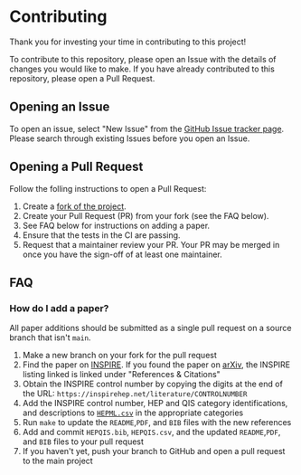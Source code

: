 # Contributing
Thank you for investing your time in contributing to this project!

To contribute to this repository, please open an Issue with the details of changes you would like to make. If you have already contributed to this repository, please open a Pull Request.

## Opening an Issue
To open an issue, select "New Issue" from the [GitHub Issue tracker page](https://github.com/PamelaPajarillo/HEPQIS-LivingReview/issues). 
Please search through existing Issues before you open an Issue.

## Opening a Pull Request
Follow the folling instructions to open a Pull Request:
1. Create a [fork of the project](https://docs.github.com/en/free-pro-team@latest/github/getting-started-with-github/fork-a-repo).
2. Create your Pull Request (PR) from your fork (see the FAQ below).
3. See FAQ below for instructions on adding a paper.
4. Ensure that the tests in the CI are passing.
5. Request that a maintainer review your PR. Your PR may be merged in once you have the sign-off of at least one maintainer. 

## FAQ
### How do I add a paper?

All paper additions should be submitted as a single pull request on a source branch that isn't `main`.

1. Make a new branch on your fork for the pull request
2. Find the paper on [INSPIRE](https://inspirehep.net/?ln=en). If you found the paper on [arXiv](https://arxiv.org/), the INSPIRE listing linked is linked under "References & Citations"
3. Obtain the INSPIRE control number by copying the digits at the end of the URL: `https://inspirehep.net/literature/CONTROLNUMBER`
4. Add the INSPIRE control number, HEP and QIS category identifications, and descriptions to [`HEPML.csv`](https://github.com/PamelaPajarillo/HEPQIS-LivingReview/blob/main/HEPQIS.csv) in the appropriate categories
5. Run `make` to update the `README`,`PDF`, and `BIB` files with the new references
6. Add and commit `HEPQIS.bib`, `HEPQIS.csv`, and the updated `README`,`PDF`, and `BIB` files to your pull request
8. If you haven't yet, push your branch to GitHub and open a pull request to the main project